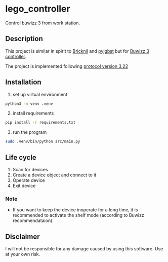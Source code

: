 # lego_controller

Control buwizz 3 from work station.

## Description

This project is similar in spirit to [Bricknil](https://github.com/virantha/bricknil) and [pylgbst](https://github.com/undera/pylgbst) but for [Buwizz 3 controller](https://buwizz.com/buwizz-3-0-pro/).

The project is implemented following [protocol version 3.22](https://buwizz.com/BuWizz_3.0_API_3.22_web.pdf)

## Installation

1. set up virtual environment

```bash
python3 -m venv .venv
```

2. install requirements

```bash
pip install -r requirements.txt
```

3. run the program

```bash
sudo .venv/bin/python src/main.py
```

## Life cycle

1. Scan for devices
2. Create a device object and connect to it
3. Operate device
4. Exit device

### Note

-   If you want to keep the device inoperate for a long time, it is recommended to activate the shelf mode (according to Buwizz recommendataion).

## Disclaimer

I will not be responsible for any damage caused by using this software. Use at your own risk.

